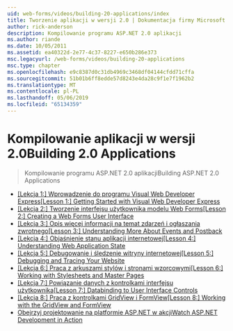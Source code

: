 ```yaml
---
uid: web-forms/videos/building-20-applications/index
title: Tworzenie aplikacji w wersji 2.0 | Dokumentacja firmy Microsoft
author: rick-anderson
description: Kompilowanie programu ASP.NET 2.0 aplikacji
ms.author: riande
ms.date: 10/05/2011
ms.assetid: ea40322d-2e77-4c37-8227-e650b286e373
msc.legacyurl: /web-forms/videos/building-20-applications
msc.type: chapter
ms.openlocfilehash: e9c8387d0c31db4969c3468df04144cfdd71cffa
ms.sourcegitcommit: 51b01b6ff8edde57d8243e4da28c9f1e7f1962b2
ms.translationtype: MT
ms.contentlocale: pl-PL
ms.lasthandoff: 05/06/2019
ms.locfileid: "65134359"
---
```

# <a name="building-20-applications"></a><span data-ttu-id="e420a-103">Kompilowanie aplikacji w wersji 2.0</span><span class="sxs-lookup"><span data-stu-id="e420a-103">Building 2.0 Applications</span></span>

> <span data-ttu-id="e420a-104">Kompilowanie programu ASP.NET 2.0 aplikacji</span><span class="sxs-lookup"><span data-stu-id="e420a-104">Building ASP.NET 2.0 Applications</span></span>

- <span data-ttu-id="e420a-105">[[Lekcja 1:] Wprowadzenie do programu Visual Web Developer Express](lesson-1-getting-started-with-visual-web-developer-express.md)</span><span class="sxs-lookup"><span data-stu-id="e420a-105">[[Lesson 1:] Getting Started with Visual Web Developer Express](lesson-1-getting-started-with-visual-web-developer-express.md)</span></span>
- <span data-ttu-id="e420a-106">[[Lekcja 2:] Tworzenie interfejsu użytkownika modelu Web Forms](lesson-2-creating-a-web-forms-user-interface.md)</span><span class="sxs-lookup"><span data-stu-id="e420a-106">[[Lesson 2:] Creating a Web Forms User Interface](lesson-2-creating-a-web-forms-user-interface.md)</span></span>
- <span data-ttu-id="e420a-107">[[Lekcja 3:] Opis więcej informacji na temat zdarzeń i ogłaszania zwrotnego](lesson-3-understanding-more-about-events-and-postback.md)</span><span class="sxs-lookup"><span data-stu-id="e420a-107">[[Lesson 3:] Understanding More About Events and Postback](lesson-3-understanding-more-about-events-and-postback.md)</span></span>
- <span data-ttu-id="e420a-108">[[Lekcja 4:] Objaśnienie stanu aplikacji internetowej](lesson-4-understanding-web-application-state.md)</span><span class="sxs-lookup"><span data-stu-id="e420a-108">[[Lesson 4:] Understanding Web Application State](lesson-4-understanding-web-application-state.md)</span></span>
- <span data-ttu-id="e420a-109">[[Lekcja 5:] Debugowanie i śledzenie witryny internetowej](lesson-5-debugging-and-tracing-your-website.md)</span><span class="sxs-lookup"><span data-stu-id="e420a-109">[[Lesson 5:] Debugging and Tracing Your Website](lesson-5-debugging-and-tracing-your-website.md)</span></span>
- <span data-ttu-id="e420a-110">[[Lekcja 6:] Praca z arkuszami stylów i stronami wzorcowymi](lesson-6-working-with-stylesheets-and-master-pages.md)</span><span class="sxs-lookup"><span data-stu-id="e420a-110">[[Lesson 6:] Working with Stylesheets and Master Pages](lesson-6-working-with-stylesheets-and-master-pages.md)</span></span>
- <span data-ttu-id="e420a-111">[[Lekcja 7:] Powiązanie danych z kontrolkami interfejsu użytkownika](lesson-7-databinding-to-user-interface-controls.md)</span><span class="sxs-lookup"><span data-stu-id="e420a-111">[[Lesson 7:] Databinding to User Interface Controls](lesson-7-databinding-to-user-interface-controls.md)</span></span>
- <span data-ttu-id="e420a-112">[[Lekcja 8:] Praca z kontrolkami GridView i FormView](lesson-8-working-with-the-gridview-and-formview.md)</span><span class="sxs-lookup"><span data-stu-id="e420a-112">[[Lesson 8:] Working with the GridView and FormView](lesson-8-working-with-the-gridview-and-formview.md)</span></span>
- [<span data-ttu-id="e420a-113">Obejrzyj projektowanie na platformie ASP.NET w akcji</span><span class="sxs-lookup"><span data-stu-id="e420a-113">Watch ASP.NET Development in Action</span></span>](watch-aspnet-development-in-action.md)

